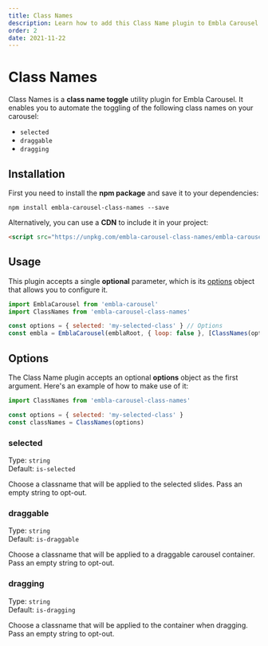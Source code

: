 ```yaml
---
title: Class Names
description: Learn how to add this Class Name plugin to Embla Carousel
order: 2
date: 2021-11-22
---
```


# Class Names

Class Names is a **class name toggle** utility plugin for Embla Carousel. It enables you to automate the toggling of the following class names on your carousel:

- `selected`
- `draggable`
- `dragging`

## Installation

First you need to install the **npm package** and save it to your dependencies:

```shell
npm install embla-carousel-class-names --save
```

Alternatively, you can use a **CDN** to include it in your project:

```html
<script src="https://unpkg.com/embla-carousel-class-names/embla-carousel-class-names.umd.js"></script>
```

## Usage

This plugin accepts a single **optional** parameter, which is its [options](/plugins/class-names/#options) object that allows you to configure it.

```js
import EmblaCarousel from 'embla-carousel'
import ClassNames from 'embla-carousel-class-names'

const options = { selected: 'my-selected-class' } // Options
const embla = EmblaCarousel(emblaRoot, { loop: false }, [ClassNames(options)]) // Add plugin
```

## Options

The Class Name plugin accepts an optional **options** object as the first argument. Here's an example of how to make use of it:

```js
import ClassNames from 'embla-carousel-class-names'

const options = { selected: 'my-selected-class' }
const classNames = ClassNames(options)
```

### selected

Type: <BrandPrimaryText>`string`</BrandPrimaryText>  
Default: <BrandSecondaryText>`is-selected`</BrandSecondaryText>

Choose a classname that will be applied to the selected slides. Pass an empty string to opt-out.

### draggable

Type: <BrandPrimaryText>`string`</BrandPrimaryText>  
Default: <BrandSecondaryText>`is-draggable`</BrandSecondaryText>

Choose a classname that will be applied to a draggable carousel container. Pass an empty string to opt-out.

### dragging

Type: <BrandPrimaryText>`string`</BrandPrimaryText>  
Default: <BrandSecondaryText>`is-dragging`</BrandSecondaryText>

Choose a classname that will be applied to the container when dragging. Pass an empty string to opt-out.
